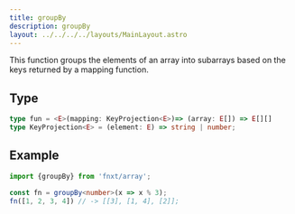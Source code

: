 ```yaml
---
title: groupBy
description: groupBy
layout: ../../../../layouts/MainLayout.astro
---
```


This function groups the elements of an array into subarrays based on the keys returned by a mapping function.

## Type

```ts
type fun = <E>(mapping: KeyProjection<E>)=> (array: E[]) => E[][]
type KeyProjection<E> = (element: E) => string | number;
```

## Example

```ts
import {groupBy} from 'fnxt/array';

const fn = groupBy<number>(x => x % 3);
fn([1, 2, 3, 4]) // -> [[3], [1, 4], [2]];
```
